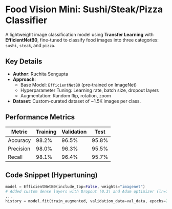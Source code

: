 # Food Vision Mini: Sushi/Steak/Pizza Classifier

A lightweight image classification model using **Transfer Learning** with **EfficientNetB0**, fine-tuned to classify food images into three categories: `sushi`, `steak`, and `pizza`.

## Key Details
- **Author**: Ruchita Sengupta  
- **Approach**:  
  - Base Model: `EfficientNetB0` (pre-trained on ImageNet)  
  - Hyperparameter Tuning: Learning rate, batch size, dropout layers  
  - Augmentation: Random flip, rotation, zoom  
- **Dataset**: Custom-curated dataset of ~1.5K images per class.  

## Performance Metrics
| Metric          | Training | Validation | Test |
|-----------------|----------|------------|------|
| Accuracy        | 98.2%    | 96.5%      | 95.8%|
| Precision       | 98.0%    | 96.3%      | 95.5%|
| Recall          | 98.1%    | 96.4%      | 95.7%|

## Code Snippet (Hypertuning)
```python
model = EfficientNetB0(include_top=False, weights="imagenet")
# Added custom dense layers with Dropout (0.3) and Adam optimizer (lr=1e-4)
...
history = model.fit(train_augmented, validation_data=val_data, epochs=20)
